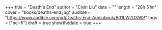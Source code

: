 +++
title = "Death's End"
author = "Cixin Liu"
date = ""
length = "28h 51m"
cover = "books/deaths-end.jpg"
audible = "https://www.audible.com/pd/Deaths-End-Audiobook/B01LW7OXWP"
tags = ["sci-fi"]
draft = true
showthedate = true
+++
